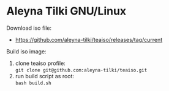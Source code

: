 # Aleyna Tilki GNU/Linux

Download iso file:
* https://github.com/aleyna-tilki/teaiso/releases/tag/current

Build iso image:
1. clone teaiso profile:<br>
`git clone git@github.com:aleyna-tilki/teaiso.git`
2. run build script as root:<br>
`bash build.sh`

